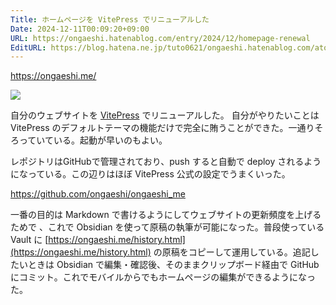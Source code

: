 ```yaml
---
Title: ホームページを VitePress でリニューアルした
Date: 2024-12-11T00:09:20+09:00
URL: https://ongaeshi.hatenablog.com/entry/2024/12/homepage-renewal
EditURL: https://blog.hatena.ne.jp/tuto0621/ongaeshi.hatenablog.com/atom/entry/6802418398310605464
---
```


https://ongaeshi.me/

![](https://i.gyazo.com/4ee902a1ee45b92f2d185749f8db88f0.png)

自分のウェブサイトを [VitePress](Vite) でリニューアルした。 自分がやりたいことは VitePress のデフォルトテーマの機能だけで完全に賄うことができた。一通りそろっていている。起動が早いのもよい。

レポジトリはGitHubで管理されており、push すると自動で deploy されるようになっている。この辺りはほぼ VitePress 公式の設定でうまくいった。

https://github.com/ongaeshi/ongaeshi_me

一番の目的は Markdown で書けるようにしてウェブサイトの更新頻度を上げるためで 、これで Obsidian を使って原稿の執筆が可能になった。普段使っている Vault に [https://ongaeshi.me/history.html](https://ongaeshi.me/history.html) の原稿をコピーして運用している。追記したいときは Obsidian で編集・確認後、そのままクリップボード経由で GitHub にコミット。これでモバイルからでもホームページの編集ができるようになった。

